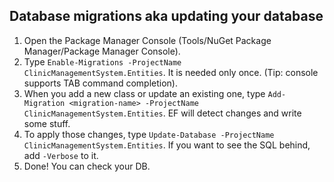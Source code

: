 ﻿## Database migrations aka updating your database

1. Open the Package Manager Console (Tools/NuGet Package Manager/Package Manager Console). 
2. Type `Enable-Migrations -ProjectName ClinicManagementSystem.Entities`. It is needed only once. (Tip: console supports TAB command completion). 
3. When you add a new class or update an existing one, type `Add-Migration <migration-name> -ProjectName ClinicManagementSystem.Entities`. EF will detect changes and write some stuff.
4. To apply those changes, type `Update-Database -ProjectName ClinicManagementSystem.Entities`. If you want to see the SQL behind, add `-Verbose` to it.
5. Done! You can check your DB.

